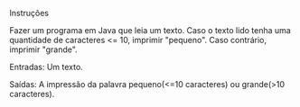 Instruções

Fazer um programa em Java que leia um texto. Caso o texto lido tenha uma quantidade de caracteres <= 10, imprimir "pequeno". Caso contrário, imprimir "grande".

Entradas: Um texto.

Saídas: A impressão da palavra pequeno(<=10 caracteres) ou grande(>10 caracteres).